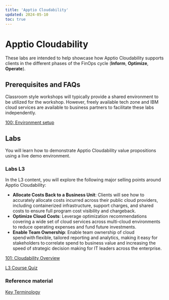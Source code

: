 ```yaml
---
title: 'Apptio Cloudability'
updated: 2024-05-10
toc: true
---
```


# Apptio Cloudability

These labs are intended to help showcase how Apptio Cloudability supports clients in the different phases of the FinOps cycle (**Inform**, **Optimize**, **Operate**).

## Prerequisites and FAQs

Classroom style workshops will typically provide a shared environment to be utilized for the workshop. However, freely available tech zone and IBM cloud services are available to business partners to facilitate these labs independently.

[100: Environment setup](/apptio-cloudability/100)

## Labs

You will learn how to demonstrate Apptio Cloudability value propositions using a live demo environment.

### Labs L3

In the L3 content, you will explore the following major selling points around Apptio Cloudability:

- **Allocate Costs Back to a Business Unit**: Clients will see how to accurately allocate costs incurred across their public cloud providers, including containerized infrastructure, support charges, and shared costs to ensure full program cost visibility and chargeback.
- **Optimize Cloud Costs**: Leverage optimization recommendations covering a wide set of cloud services across multi-cloud environments to reduce operating expenses and fund future investments.
- **Enable Team Ownership**: Enable team ownership of cloud spend with flexible, tailored reporting and analytics, making it easy for stakeholders to correlate spend to business value and increasing the speed of strategic decision making for IT leaders across the enterprise.

[101: Cloudability Overview](/apptio-cloudability/101)

[L3 Course Quiz](https://learn.ibm.com/course/view.php?id=15758)

### Reference material

[Key Terminology](/apptio-cloudability/ref100)
